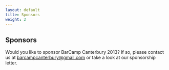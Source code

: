 ```yaml
---
layout: default
title: Sponsors 
weight: 2
---
```


## Sponsors ##

Would you like to sponsor BarCamp Canterbury 2013? If so, please contact us at barcampcanterbury@gmail.com or take a look at our sponsorship letter.
